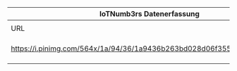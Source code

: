 |IoTNumb3rs Datenerfassung|||||||||||
| ---- | ---- | ---- | ---- | ---- | ---- | ---- | ---- | ---- | ---- | ---- |
||||||||||||
|URL|home_url|filename|device_class|device_count|market_class|market_volume|prognosis_year|publication_year|authorship_class|Dropbox folder|
|https://i.pinimg.com/564x/1a/94/36/1a9436b263bd028d06f355090c77767a.jpg|https://www.forbes.com/sites/baininsights/2017/08/11/three-ways-telcos-can-win-in-the-internet-of-things-infographic/#32b024059275|file15_1a9436b263bd028d06f355090c77767a.jpg||||||||JinlinHolic/20190109-2100|

